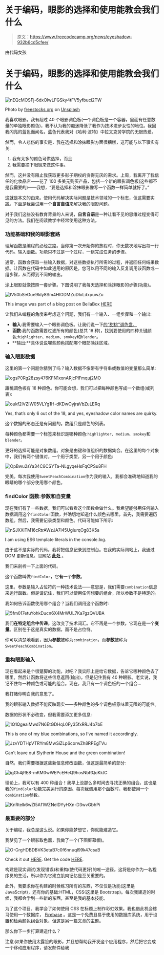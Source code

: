 # 关于编码，眼影的选择和使用能教会我们什么

> 原文：<https://www.freecodecamp.org/news/eyeshadow-932b6cd5cfee/>

由代码女孩

# 关于编码，眼影的选择和使用能教会我们什么

![nEQcMOSFj-6dxOlwLFGSky4tFV5yfbuci2TW](img/f94ea85a7bd091197a290b31fb67a3e3.png)

Photo by [freestocks.org](https://unsplash.com/photos/jVSbAFJBVsg?utm_source=unsplash&utm_medium=referral&utm_content=creditCopyText) on [Unsplash](https://unsplash.com/search/photos/eyeshadow?utm_source=unsplash&utm_medium=referral&utm_content=creditCopyText)

我喜欢眼影。我有超过 40 个眼影调色板(一个调色板是一个容器，里面有任意数量的单独眼影颜色)，我不认为我的痴迷降低了我作为技术进步女性的地位。我因我闪亮的蓝色而闻名，蓝色代表我对《哈利·波特》中拉文克劳学院的无限热爱。

然而，令人悲伤的事实是，我在选择和涂抹眼影方面很糟糕，这可能与以下事实有关:

1.  我有太多的颜色可供选择，而且
2.  我需要摘下眼镜来做这件事。

然而，这并没有阻止我获取更多影子期权的贪得无厌的需求。上周，我离开了我信任的化妆品店——花了 100 多美元购买产品，包括一个新的眼影调色板(这些都不是我需要的)——我想，“要是选择和涂抹眼影像写一个函数一样简单就好了。”

这就是本文的由来。使用代码解决实际问题是技术领域的一个标志，但这需要实践。下面是我尝试用一个**自言自语**来解决我的眼影问题。

对于我们这些没有教育背景的人来说，**自言自语**是一种让看不见的思维过程变得可见的方法。我们在阅读教学中经常使用这种方法。

### **功能基础和我的眼影套路**

理解函数是编程的必经之路。当你第一次开始你的旅程时，你无数次地写出每一行代码。输入函数。功能只不过是一个过程，一组完成任务的步骤。

通常，函数会获取一些输入数据，对这些数据执行所需的过程，并返回任何结果数据。让函数在代码中如此通用的原因是，您可以用不同的输入反复调用该函数或一组步骤，从而得到不同的输出。

涂上眼影就像按照一套步骤。下图说明了我每天选择和涂抹眼影的步骤(功能)。

![lV50bSeGue9ldy8Sm4HIODMZuDloLdxpuwZu](img/3ff8aada4cc4abfa12c2ea7663c1ef57.png)

This image was part of a blog post on BellaBox [HERE](https://bellabox.com.au/beautyguide/9-Awesome-Eyeshadow-Hacks)

让我们从编程的角度来考虑这个问题，我们有一个输入、一组步骤和一个输出:

*   **输入**:我需要输入一个眼影调色板。让我们说一下[的“甜桃”调色盘。](https://www.toofaced.com/)
*   **函数**:我的函数需要过滤所有的颜色(总共 18 种)，找到要使用的四种关键颜色:`highlighter`、`medium`、`smokey`和`blender`。
*   **输出:**具体说说哪些颜色搭配哪个眼部涂抹区域。

### **输入眼影数据**

这里的第一个问题你猜到了吗？输入数据不像带有字符串或数值的变量那么简单:

![ogsP0Rg28zsy476KFN1xonARjcPlFmquj2MO](img/ecb0c90e908a9ff883997252ce086484.png)

甜桃调色板有 18 种颜色。你可能会想，我们可以把每种颜色写成一个数组(或列表):

![oukf2IVZIW05VLYg1H-dKDwOyjraVbZuLERq](img/521e2c49817f0b53c52bfdb9bf933774.png)

Yes, that’s only 6 out of the 18, and yes, eyeshadow color names are quirky.

这个数据的形态还是有问题的。数组只是颜色的列表。

每种颜色都需要一个标签来标识是哪种颜色:`highlighter`、`medium`、`smokey`和`blender`。

更好的选择可能是对象数组。对象是由键和值组织的数据集合。在这里的每个对象中，我们有两个键值对，一个用于类型，另一个用于颜色:

![OpBwu2sYa34C6CSYTa-NLgyqeHsFqCPSu8FH](img/01932b4401b80e520c0ca92eff2bac77.png)

完美。每次我使用`SweetPeachCombination`作为我的输入，我都会准确地知道我的眼睛的哪个部分使用哪个颜色。

### **findColor 函数:参数和自变量**

现在我们有了一些数据，我们可以看看这个函数会做什么。我希望能够用任何输入数据调用这个`findColor`函数，并确切地知道什么颜色去哪里。首先，我需要遍历数组。然后，我需要记录类型和颜色。代码可能如下所示:

![nSJXXiTM16cRtrAWzJA7l45UglurqOg83K5a](img/977de32bec2fca1fb17767fcc0218b16.png)

I am using ES6 template literals in the console.log.

由于这不是实际的代码，我将把信息记录到控制台。在我的实际网站上，我通过 DOM 更新信息。见网站 [**此处**](https://fwallacephd.github.io/EyeshadowApp/) 。

我们来剖析一下上面的代码。

这个函数叫做`findColor`，它**有**一个**参数**。

这里，参数是输入占位符的一种技术说法——意思是，我们需要`combination`信息来运行函数。但是请记住，我们可以使用任何想要的组合，所以参数不是特定的。

我如何告诉函数使用哪个组合？当我们调用这个函数时:

![5fm017etuYohkDucn6X4MrWUL7Ka7gzQVUBA](img/8a0b68aa1cbb6aa7556b4704acf5718c.png)

我们**在特定组合中传递**。这改变了技术词汇。它不再是一个参数，它现在是一个**变量**。区别在于这是真实的数据，而不是占位符。

你可以清楚地看到，因为**参数**被称为`combination`，而**参数**被称为`SweetPeachCombination`。

### 重构眼影输入

现在看起来是个很蹩脚的功能，对吧？我实际上是给它数据，告诉它哪种颜色去了哪里，然后让函数将这些信息返回(输出)。但是记住我有 40 种眼影。老实说，我记不住每一种颜色或可能的组合。现在，我只有一个调色板的一个组合…

我打赌你明白我的意思了。

我的眼影输入数据不能反映现实——多种颜色的多个调色板意味着无限的可能性。

数据的形状不必改变，但我需要添加更多信息:

![1Q1QgeaiMwd7N6EtGDHqL0Fy35fxRRJ4b7bE](img/6633f2fe8210818b4377577f5af35dc4.png)

This is one of my blue combinations, so I’ve named it accordingly.

![JzvYDTHpVTRYm8MwSiZLp6corwZh8RPEgTVu](img/55a9b26617a1f7faa188cb48ff629c09.png)

Can’t leave out Slytherin House and the green combination!

自然，我们需要根据这些新信息修改函数，但这是最简单的部分:

![igGh4jRE8-mKM0wWEPcEHeQ9hosNbRQoKktC](img/6273ce6651697f6a5c2acac9fbe8b62a.png)

理论上，我可以有 400 种组合！我早上没那么多时间去寻找正确的组合。这也是我的`findColor`功能完美运行的原因。每次我调用那个函数时，我都使用一个`combination`参数。

![KnRtelk6wZl5Af1WZNelDYyHXn-D3wvGbhPi](img/72ec4fca2ce8c111dcaf268790559450.png)

### 最重要的部分

关于编程，我总是这么说。如果你能梦想它，你就能建造它。

我梦见了一个眼影取色器，我做了一个(下图屏幕帽)。

![O-GrgHDBDBVK3etaB7c0f6nnuql99k47csaB](img/14d0cf47bcb35fefbace68a7f8a22ac1.png)

Check it out [HERE](https://fwallacephd.github.io/EyeshadowApp/). Get the code [HERE](https://github.com/fwallacephd/EyeshadowApp).

构建是现实调试(发现错误)和重构(使代码更好)的唯一途径。这将是你作为一名程序员的生活，所以你为它建立肌肉记忆是至关重要的。

此外，我要求你在构建的时候练习所有的东西，不仅仅是功能(这里是 JavaScript)，还有你的基础:HTML，CSS(这里是 Bootstrap)。每次我建造的时候，我都会学到一些新的东西，甚至是我的基本技能。

为了这个项目，我学会了如何使用 CSS 在标题上制作彩虹效果。我也借此机会练习使用一个数据库， [Firebase](https://firebase.google.com/docs/database/) 。这是一个免费且易于使用的数据库系统，用于设置和检索颜色组合对象，但这是另一篇文章的主题。

那么你下一步打算建造什么？

注意:如果你使用太露脸的眼影，并且想帮助我开发这个应用程序，然后把它变成一个移动应用程序，请发邮件给我